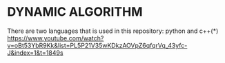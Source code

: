 # DYNAMIC ALGORITHM

There are two languages that is used in this repository: python and c++(*)
https://www.youtube.com/watch?v=oBt53YbR9Kk&list=PL5P21V35wKDkzAOVpZ6qfqrVq_43yfc-J&index=1&t=1849s
